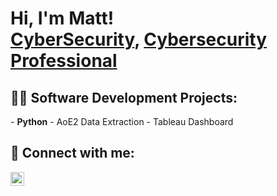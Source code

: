 <h1>Hi, I'm Matt! <br/><a href="https://github.com/MatthewMecham32">CyberSecurity</a>, <a href="https://www.linkedin.com/in/mechammatthew/">Cybersecurity Professional</a></h1>

<h2>👨‍💻 Software Development Projects:</h2>
- <b>Python</b>
  - AoE2 Data Extraction
  - Tableau Dashboard

<h2> 🤳 Connect with me:</h2>

[<img align="left" alt="JoshMadakor | LinkedIn" width="22px" src="https://cdn.jsdelivr.net/npm/simple-icons@v3/icons/linkedin.svg" />][linkedin]

[linkedin]: [https://linkedin.com/in/joshmadakor](https://www.linkedin.com/in/mechammatthew/)

<!--
**joshmadakor1/joshmadakor1** is a ✨ _special_ ✨ repository because its `README.md` (this file) appears on your GitHub profile.

Here are some ideas to get you started:

- 🔭 I’m currently working on ...
- 🌱 I’m currently learning ...
- 👯 I’m looking to collaborate on ...
- 🤔 I’m looking for help with ...
- 💬 Ask me about ...
- 📫 How to reach me: ...
- 😄 Pronouns: ...
- ⚡ Fun fact: ...
-->

